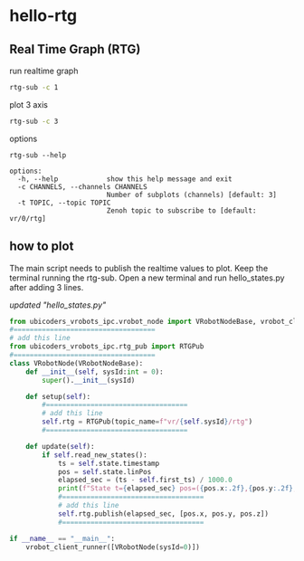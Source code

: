 # hello-rtg

## Real Time Graph (RTG)

run realtime graph

```bash
rtg-sub -c 1
```

plot 3 axis

``` bash
rtg-sub -c 3
```

options

```
rtg-sub --help
```

```
options:
  -h, --help            show this help message and exit
  -c CHANNELS, --channels CHANNELS
                        Number of subplots (channels) [default: 3]
  -t TOPIC, --topic TOPIC
                        Zenoh topic to subscribe to [default: vr/0/rtg]
```

## how to plot

The main script needs to publish the realtime values to plot. Keep the terminal running the rtg-sub. Open a new terminal and run hello_states.py after adding 3 lines.


*updated "hello_states.py"*

``` py
from ubicoders_vrobots_ipc.vrobot_node import VRobotNodeBase, vrobot_client_runner
#===================================
# add this line
from ubicoders_vrobots_ipc.rtg_pub import RTGPub 
#===================================
class VRobotNode(VRobotNodeBase):
    def __init__(self, sysId:int = 0):
        super().__init__(sysId)

    def setup(self):
        #===================================
        # add this line
        self.rtg = RTGPub(topic_name=f"vr/{self.sysId}/rtg")
        #===================================

    def update(self):       
        if self.read_new_states(): 
            ts = self.state.timestamp
            pos = self.state.linPos
            elapsed_sec = (ts - self.first_ts) / 1000.0
            print(f"State t={elapsed_sec} pos=({pos.x:.2f},{pos.y:.2f},{pos.z:.2f})")
            #===================================
            # add this line
            self.rtg.publish(elapsed_sec, [pos.x, pos.y, pos.z])
            #===================================

if __name__ == "__main__":
    vrobot_client_runner([VRobotNode(sysId=0)])
```